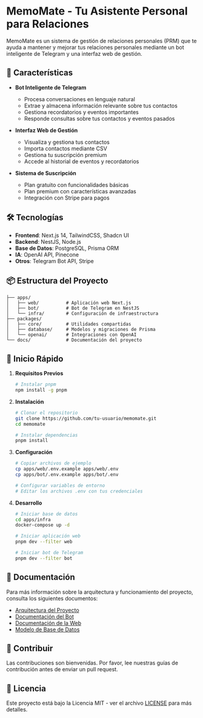 # MemoMate - Tu Asistente Personal para Relaciones

MemoMate es un sistema de gestión de relaciones personales (PRM) que te ayuda a mantener y mejorar tus relaciones personales mediante un bot inteligente de Telegram y una interfaz web de gestión.

## 🌟 Características

- **Bot Inteligente de Telegram**
  - Procesa conversaciones en lenguaje natural
  - Extrae y almacena información relevante sobre tus contactos
  - Gestiona recordatorios y eventos importantes
  - Responde consultas sobre tus contactos y eventos pasados

- **Interfaz Web de Gestión**
  - Visualiza y gestiona tus contactos
  - Importa contactos mediante CSV
  - Gestiona tu suscripción premium
  - Accede al historial de eventos y recordatorios

- **Sistema de Suscripción**
  - Plan gratuito con funcionalidades básicas
  - Plan premium con características avanzadas
  - Integración con Stripe para pagos

## 🛠️ Tecnologías

- **Frontend**: Next.js 14, TailwindCSS, Shadcn UI
- **Backend**: NestJS, Node.js
- **Base de Datos**: PostgreSQL, Prisma ORM
- **IA**: OpenAI API, Pinecone
- **Otros**: Telegram Bot API, Stripe

## 📦 Estructura del Proyecto

```
├── apps/
│   ├── web/          # Aplicación web Next.js
│   ├── bot/          # Bot de Telegram en NestJS
│   └── infra/        # Configuración de infraestructura
├── packages/
│   ├── core/         # Utilidades compartidas
│   ├── database/     # Modelos y migraciones de Prisma
│   └── openai/       # Integraciones con OpenAI
└── docs/             # Documentación del proyecto
```

## 🚀 Inicio Rápido

1. **Requisitos Previos**
   ```bash
   # Instalar pnpm
   npm install -g pnpm
   ```

2. **Instalación**
   ```bash
   # Clonar el repositorio
   git clone https://github.com/tu-usuario/memomate.git
   cd memomate

   # Instalar dependencias
   pnpm install
   ```

3. **Configuración**
   ```bash
   # Copiar archivos de ejemplo
   cp apps/web/.env.example apps/web/.env
   cp apps/bot/.env.example apps/bot/.env

   # Configurar variables de entorno
   # Editar los archivos .env con tus credenciales
   ```

4. **Desarrollo**
   ```bash
   # Iniciar base de datos
   cd apps/infra
   docker-compose up -d

   # Iniciar aplicación web
   pnpm dev --filter web

   # Iniciar bot de Telegram
   pnpm dev --filter bot
   ```

## 📝 Documentación

Para más información sobre la arquitectura y funcionamiento del proyecto, consulta los siguientes documentos:

- [Arquitectura del Proyecto](docs/arquitecture.md)
- [Documentación del Bot](docs/bot.md)
- [Documentación de la Web](docs/web.md)
- [Modelo de Base de Datos](docs/database.md)

## 🤝 Contribuir

Las contribuciones son bienvenidas. Por favor, lee nuestras guías de contribución antes de enviar un pull request.

## 📄 Licencia

Este proyecto está bajo la Licencia MIT - ver el archivo [LICENSE](LICENSE) para más detalles.

